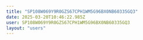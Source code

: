 ```yaml
---
title: "SP108W069Y9R0GZS67CPH1WM5G96BX0NB60335GQ3"
date: 2025-03-20T10:46:22.985Z
user: SP108W069Y9R0GZS67CPH1WM5G96BX0NB60335GQ3
layout: "users"
---
```

    
